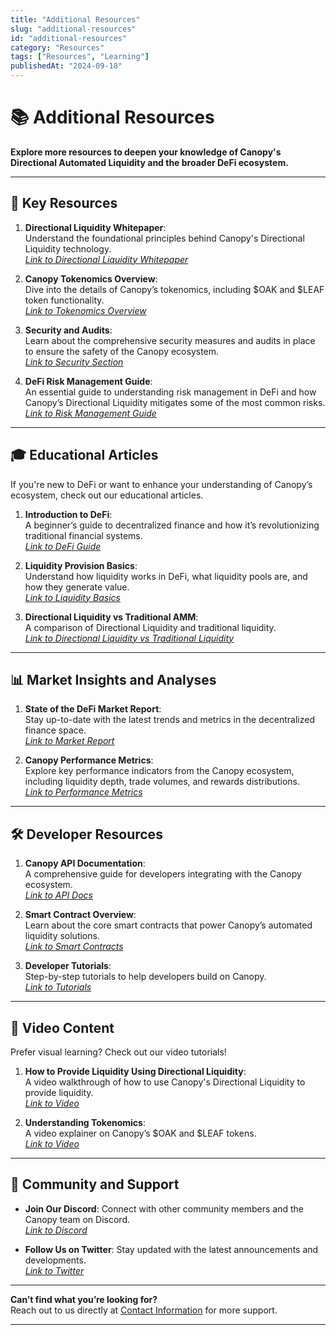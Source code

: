 ```yaml
---
title: "Additional Resources"
slug: "additional-resources"
id: "additional-resources"
category: "Resources"
tags: ["Resources", "Learning"]
publishedAt: "2024-09-18"
---
```


# 📚 Additional Resources

**Explore more resources to deepen your knowledge of Canopy's Directional Automated Liquidity and the broader DeFi ecosystem.**

---

## 🔗 **Key Resources**

1. **Directional Liquidity Whitepaper**:  
   Understand the foundational principles behind Canopy's Directional Liquidity technology.  
   _[Link to Directional Liquidity Whitepaper](#)_  

2. **Canopy Tokenomics Overview**:  
   Dive into the details of Canopy’s tokenomics, including $OAK and $LEAF token functionality.  
   _[Link to Tokenomics Overview](#)_  

3. **Security and Audits**:  
   Learn about the comprehensive security measures and audits in place to ensure the safety of the Canopy ecosystem.  
   _[Link to Security Section](../autonomous-system-aegis-contract/security-measures-and-audits)_  

4. **DeFi Risk Management Guide**:  
   An essential guide to understanding risk management in DeFi and how Canopy’s Directional Liquidity mitigates some of the most common risks.  
   _[Link to Risk Management Guide](#)_  

---

## 🎓 **Educational Articles**

If you're new to DeFi or want to enhance your understanding of Canopy’s ecosystem, check out our educational articles.

1. **Introduction to DeFi**:  
   A beginner’s guide to decentralized finance and how it’s revolutionizing traditional financial systems.  
   _[Link to DeFi Guide](#)_  

2. **Liquidity Provision Basics**:  
   Understand how liquidity works in DeFi, what liquidity pools are, and how they generate value.  
   _[Link to Liquidity Basics](#)_  

3. **Directional Liquidity vs Traditional AMM**:  
   A comparison of Directional Liquidity and traditional liquidity.  
   _[Link to Directional Liquidity vs Traditional Liquidity](#)_  

---

## 📊 **Market Insights and Analyses**

1. **State of the DeFi Market Report**:  
   Stay up-to-date with the latest trends and metrics in the decentralized finance space.  
   _[Link to Market Report](#)_  

2. **Canopy Performance Metrics**:  
   Explore key performance indicators from the Canopy ecosystem, including liquidity depth, trade volumes, and rewards distributions.  
   _[Link to Performance Metrics](#)_  

---

## 🛠️ **Developer Resources**

1. **Canopy API Documentation**:  
   A comprehensive guide for developers integrating with the Canopy ecosystem.  
   _[Link to API Docs](#)_  

2. **Smart Contract Overview**:  
   Learn about the core smart contracts that power Canopy’s automated liquidity solutions.  
   _[Link to Smart Contracts](#)_  

3. **Developer Tutorials**:  
   Step-by-step tutorials to help developers build on Canopy.  
   _[Link to Tutorials](#)_  

---

## 🎥 **Video Content**

Prefer visual learning? Check out our video tutorials!

1. **How to Provide Liquidity Using Directional Liquidity**:  
   A video walkthrough of how to use Canopy's Directional Liquidity to provide liquidity.  
   _[Link to Video](#)_  

2. **Understanding Tokenomics**:  
   A video explainer on Canopy’s $OAK and $LEAF tokens.  
   _[Link to Video](#)_  

---

## 📢 **Community and Support**

- **Join Our Discord**: Connect with other community members and the Canopy team on Discord.  
  _[Link to Discord](#)_  

- **Follow Us on Twitter**: Stay updated with the latest announcements and developments.  
  _[Link to Twitter](#)_  

---

**Can’t find what you’re looking for?**  
Reach out to us directly at [Contact Information](../contact-us/contact-information) for more support.

---

